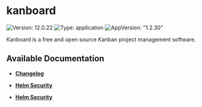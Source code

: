 # kanboard

![Version: 12.0.22](https://img.shields.io/badge/Version-12.0.22-informational?style=flat-square) ![Type: application](https://img.shields.io/badge/Type-application-informational?style=flat-square) ![AppVersion: "1.2.30"](https://img.shields.io/badge/AppVersion-"1.2.30"-informational?style=flat-square)

Kanboard is a free and open source Kanban project management software.

## Available Documentation

- [**Changelog**](CHANGELOG)

- [**Helm Security**](container-security)

- [**Helm Security**](helm-security)

